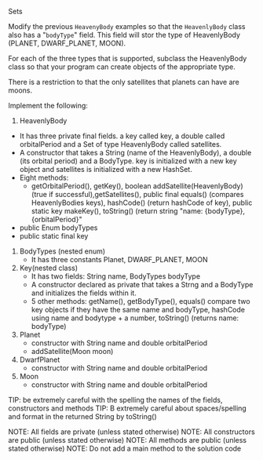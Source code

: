 Sets

Modify the previous `HeavenyBody` examples so that the `HeavenlyBody` class also has a "`bodyType`" field. This field
will stor the type of HeavenlyBody (PLANET, DWARF_PLANET, MOON).

For each of the three types that is supported, subclass the HeavenlyBody class so that your program can create objects
of the appropriate type.

There is a restriction to that the only satellites that planets can have are moons.

Implement the following:

1. HeavenlyBody

- It has three private final fields. a key called key, a double called orbitalPeriod and a Set of type HeavenlyBody
  called satellites.
- A constructor that takes a String (name of the HeavenlyBody), a double (its orbital period) and a BodyType. key is
  initialized with a new key object and satellites is initialized with a new HashSet.
- Eight methods:
    - getOrbitalPeriod(), getKey(), boolean addSatellite(HeavenlyBody) (true if successful),getSatellites(), public
      final equals() (compares HeavenlyBodies keys), hashCode() (return hashCode of key), public static key makeKey(),
      toString() (return string "name: {bodyType}, {orbitalPeriod}"
- public Enum bodyTypes
- public static final key

1. BodyTypes (nested enum)
    - It has three constants Planet, DWARF_PLANET, MOON
2. Key(nested class)
    - It has two fields: String name, BodyTypes bodyType
    - A constructor declared as private that takes a Strng and a BodyType and initializes the fields within it.
    - 5 other methods: getName(), getBodyType(), equals() compare two key objects if they have the same name and
      bodyType, hashCode using name and bodytype + a number, toString() (returns name: bodyType)
3. Planet
    - constructor with String name and double orbitalPeriod
    - addSatellite(Moon moon)
4. DwarfPlanet
    - constructor with String name and double orbitalPeriod
5. Moon
    - constructor with String name and double orbitalPeriod

TIP: be extremely careful with the spelling the names of the fields, constructors and methods TIP: B extremely careful
about spaces/spelling and format in the returned String by toString()

NOTE: All fields are private (unless stated otherwise)
NOTE: All constructors are public (unless stated otherwise)
NOTE: All methods are public (unless stated otherwise)
NOTE: Do not add a main method to the solution code
